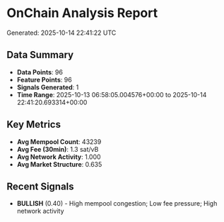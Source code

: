 # OnChain Analysis Report
Generated: 2025-10-14 22:41:22 UTC

## Data Summary
- **Data Points**: 96
- **Feature Points**: 96
- **Signals Generated**: 1
- **Time Range**: 2025-10-13 06:58:05.004576+00:00 to 2025-10-14 22:41:20.693314+00:00

## Key Metrics
- **Avg Mempool Count**: 43239
- **Avg Fee (30min)**: 1.3 sat/vB
- **Avg Network Activity**: 1.000
- **Avg Market Structure**: 0.635

## Recent Signals
- **BULLISH** (0.40) - High mempool congestion; Low fee pressure; High network activity

